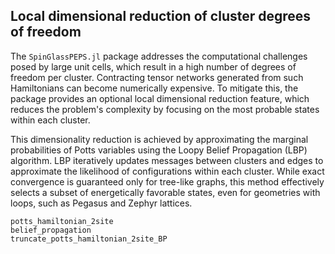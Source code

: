 ## Local dimensional reduction of cluster degrees of freedom
The `SpinGlassPEPS.jl` package addresses the computational challenges posed by large unit cells, which result in a high number of degrees of freedom per cluster. Contracting tensor networks generated from such Hamiltonians can become numerically expensive. To mitigate this, the package provides an optional local dimensional reduction feature, which reduces the problem's complexity by focusing on the most probable states within each cluster.

This dimensionality reduction is achieved by approximating the marginal probabilities of Potts variables using the Loopy Belief Propagation (LBP) algorithm. LBP iteratively updates messages between clusters and edges to approximate the likelihood of configurations within each cluster. While exact convergence is guaranteed only for tree-like graphs, this method effectively selects a subset of energetically favorable states, even for geometries with loops, such as Pegasus and Zephyr lattices.

```@docs
potts_hamiltonian_2site
belief_propagation
truncate_potts_hamiltonian_2site_BP
```